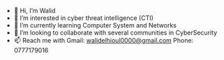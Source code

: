 - 👋 Hi, I’m Walid 
- 👀 I’m interested in cyber threat intelligence (CTI)
- 🌱 I’m currently learning Computer System and Networks
- 💞️ I’m looking to collaborate with several communities in CyberSecurity
- 📫 Reach me with Gmail: walidelhioul0000@gmail.com
                    Phone: 0777179016
<!---
El-Shield/El-Shield is a ✨ special ✨ repository because its `README.md` (this file) appears on your GitHub profile.
You can click the Preview link to take a look at your changes.
--->
